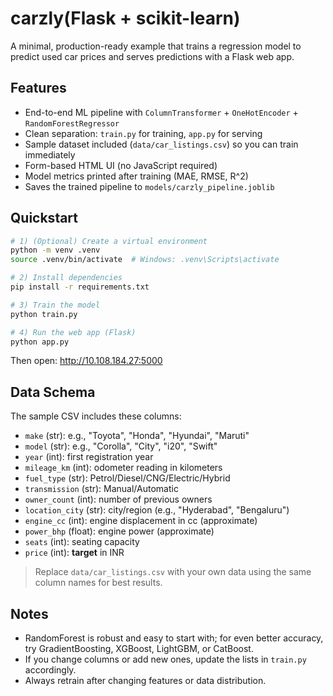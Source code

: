 # carzly(Flask + scikit-learn)

A minimal, production-ready example that trains a regression model to predict used car prices and serves predictions with a Flask web app.

## Features
- End-to-end ML pipeline with `ColumnTransformer` + `OneHotEncoder` + `RandomForestRegressor`
- Clean separation: `train.py` for training, `app.py` for serving
- Sample dataset included (`data/car_listings.csv`) so you can train immediately
- Form-based HTML UI (no JavaScript required)
- Model metrics printed after training (MAE, RMSE, R^2)
- Saves the trained pipeline to `models/carzly_pipeline.joblib`

## Quickstart

```bash
# 1) (Optional) Create a virtual environment
python -m venv .venv
source .venv/bin/activate  # Windows: .venv\Scripts\activate

# 2) Install dependencies
pip install -r requirements.txt

# 3) Train the model
python train.py

# 4) Run the web app (Flask)
python app.py
```

Then open: http://10.108.184.27:5000

## Data Schema

The sample CSV includes these columns:
- `make` (str): e.g., "Toyota", "Honda", "Hyundai", "Maruti"
- `model` (str): e.g., "Corolla", "City", "i20", "Swift"
- `year` (int): first registration year
- `mileage_km` (int): odometer reading in kilometers
- `fuel_type` (str): Petrol/Diesel/CNG/Electric/Hybrid
- `transmission` (str): Manual/Automatic
- `owner_count` (int): number of previous owners
- `location_city` (str): city/region (e.g., "Hyderabad", "Bengaluru")
- `engine_cc` (int): engine displacement in cc (approximate)
- `power_bhp` (float): engine power (approximate)
- `seats` (int): seating capacity
- `price` (int): **target** in INR

> Replace `data/car_listings.csv` with your own data using the same column names for best results.

## Notes
- RandomForest is robust and easy to start with; for even better accuracy, try GradientBoosting, XGBoost, LightGBM, or CatBoost.
- If you change columns or add new ones, update the lists in `train.py` accordingly.
- Always retrain after changing features or data distribution.
